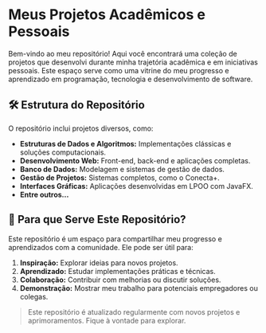 # Meus Projetos Acadêmicos e Pessoais  

Bem-vindo ao meu repositório! Aqui você encontrará uma coleção de projetos que desenvolvi durante minha trajetória acadêmica e em iniciativas pessoais. Este espaço serve como uma vitrine do meu progresso e aprendizado em programação, tecnologia e desenvolvimento de software.  

## 🛠 Estrutura do Repositório

O repositório inclui projetos diversos, como:
- **Estruturas de Dados e Algoritmos:** Implementações clássicas e soluções computacionais.  
- **Desenvolvimento Web:** Front-end, back-end e aplicações completas.  
- **Banco de Dados:** Modelagem e sistemas de gestão de dados.   
- **Gestão de Projetos:** Sistemas completos, como o Conecta+.  
- **Interfaces Gráficas:** Aplicações desenvolvidas em LPOO com JavaFX.  
- **Entre outros...** 

## 🎯 Para que Serve Este Repositório?  

Este repositório é um espaço para compartilhar meu progresso e aprendizados com a comunidade. Ele pode ser útil para:  
1. **Inspiração:** Explorar ideias para novos projetos.  
2. **Aprendizado:** Estudar implementações práticas e técnicas.  
3. **Colaboração:** Contribuir com melhorias ou discutir soluções.  
4. **Demonstração:** Mostrar meu trabalho para potenciais empregadores ou colegas.

> Este repositório é atualizado regularmente com novos projetos e aprimoramentos. Fique à vontade para explorar.
